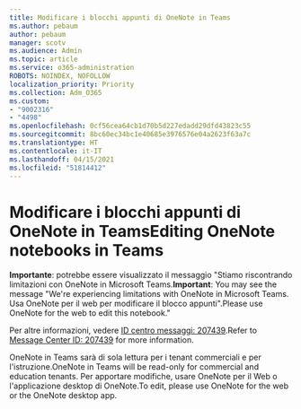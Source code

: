 ```yaml
---
title: Modificare i blocchi appunti di OneNote in Teams
ms.author: pebaum
author: pebaum
manager: scotv
ms.audience: Admin
ms.topic: article
ms.service: o365-administration
ROBOTS: NOINDEX, NOFOLLOW
localization_priority: Priority
ms.collection: Adm_O365
ms.custom:
- "9002316"
- "4498"
ms.openlocfilehash: 0cf56cea64cb1d70b5d227edadd29dfd43823c55
ms.sourcegitcommit: 8bc60ec34bc1e40685e3976576e04a2623f63a7c
ms.translationtype: HT
ms.contentlocale: it-IT
ms.lasthandoff: 04/15/2021
ms.locfileid: "51814412"
---
```

# <a name="editing-onenote-notebooks-in-teams"></a><span data-ttu-id="72f40-102">Modificare i blocchi appunti di OneNote in Teams</span><span class="sxs-lookup"><span data-stu-id="72f40-102">Editing OneNote notebooks in Teams</span></span>

<span data-ttu-id="72f40-103">**Importante**: potrebbe essere visualizzato il messaggio "Stiamo riscontrando limitazioni con OneNote in Microsoft Teams.</span><span class="sxs-lookup"><span data-stu-id="72f40-103">**Important**: You may see the message  "We're experiencing limitations with OneNote in Microsoft Teams.</span></span> <span data-ttu-id="72f40-104">Usa OneNote per il web per modificare il blocco appunti".</span><span class="sxs-lookup"><span data-stu-id="72f40-104">Please use OneNote for the web to edit this notebook."</span></span>  

<span data-ttu-id="72f40-105">Per altre informazioni, vedere [ID centro messaggi: 207439](https://admin.microsoft.com/Adminportal/Home?source=applauncher#MessageCenter?id=MC207439).</span><span class="sxs-lookup"><span data-stu-id="72f40-105">Refer to [Message Center ID: 207439](https://admin.microsoft.com/Adminportal/Home?source=applauncher#MessageCenter?id=MC207439) for more information.</span></span>

<span data-ttu-id="72f40-106">OneNote in Teams sarà di sola lettura per i tenant commerciali e per l'istruzione.</span><span class="sxs-lookup"><span data-stu-id="72f40-106">OneNote in Teams will be read-only for commercial and education tenants.</span></span> <span data-ttu-id="72f40-107">Per apportare modifiche, usare OneNote per il Web o l'applicazione desktop di OneNote.</span><span class="sxs-lookup"><span data-stu-id="72f40-107">To edit, please use OneNote for the web or the OneNote desktop app.</span></span>
